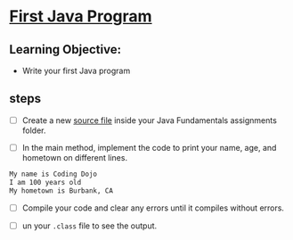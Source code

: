 # [First Java Program](https://login.codingdojo.com/m/315/9299/62834)

## Learning Objective:

- Write your first Java program




## steps

- [ ] Create a new [source file]() inside your Java Fundamentals assignments folder.

- [ ] In the main method, implement the code to print your name, age, and hometown on different lines.

```bash
My name is Coding Dojo
I am 100 years old
My hometown is Burbank, CA
```

- [ ] Compile your code and clear any errors until it compiles without errors.

- [ ] un your `.class` file to see the output.